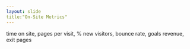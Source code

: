```yaml
---
layout: slide
title:"On-Site Metrics"
---
```


time on site, pages per visit, % new visitors, bounce rate, goals revenue, exit pages

